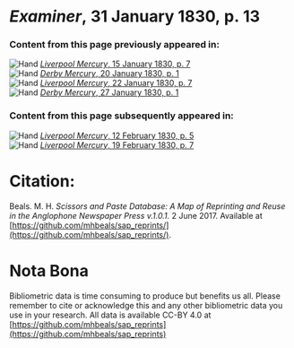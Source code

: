 # *Examiner*, 31 January 1830, p. 13  
  
### Content from this page previously appeared in:  
![Hand](http://scissorsandpaste.net/wp-content/uploads/2017/06/smallhandpointer.png) [*Liverpool Mercury*, 15 January 1830, p. 7](https://mhbeals.github.io/sap_html/Liverpool-Mercury/Liverpool-Mercury-15-January-1830-p-7)  
![Hand](http://scissorsandpaste.net/wp-content/uploads/2017/06/smallhandpointer.png) [*Derby Mercury*, 20 January 1830, p. 1](https://mhbeals.github.io/sap_html/Derby-Mercury/Derby-Mercury-20-January-1830-p-1)  
![Hand](http://scissorsandpaste.net/wp-content/uploads/2017/06/smallhandpointer.png) [*Liverpool Mercury*, 22 January 1830, p. 7](https://mhbeals.github.io/sap_html/Liverpool-Mercury/Liverpool-Mercury-22-January-1830-p-7)  
![Hand](http://scissorsandpaste.net/wp-content/uploads/2017/06/smallhandpointer.png) [*Derby Mercury*, 27 January 1830, p. 1](https://mhbeals.github.io/sap_html/Derby-Mercury/Derby-Mercury-27-January-1830-p-1)  
  
### Content from this page subsequently appeared in:  
![Hand](http://scissorsandpaste.net/wp-content/uploads/2017/06/smallhandpointer.png) [*Liverpool Mercury*, 12 February 1830, p. 5](https://mhbeals.github.io/sap_html/Liverpool-Mercury/Liverpool-Mercury-12-February-1830-p-5)  
![Hand](http://scissorsandpaste.net/wp-content/uploads/2017/06/smallhandpointer.png) [*Liverpool Mercury*, 19 February 1830, p. 7](https://mhbeals.github.io/sap_html/Liverpool-Mercury/Liverpool-Mercury-19-February-1830-p-7)  


# Citation: 

Beals. M. H. *Scissors and Paste Database: A Map of Reprinting and Reuse in the Anglophone Newspaper Press v.1.0.1.* 2 June 2017. Available at [https://github.com/mhbeals/sap_reprints/](https://github.com/mhbeals/sap_reprints/). 

# Nota Bona

Bibliometric data is time consuming to produce but benefits us all. Please remember to cite or acknowledge this and any other bibliometric data you use in your research. All data is available CC-BY 4.0 at [https://github.com/mhbeals/sap_reprints](https://github.com/mhbeals/sap_reprints)